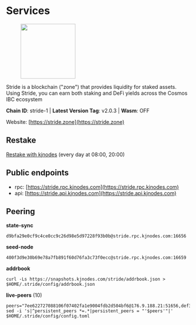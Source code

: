 # Services

<figure><img src="https://raw.githubusercontent.com/kj89/testnet_manuals/main/pingpub/logos/stride.png" width="150" alt=""><figcaption></figcaption></figure>

Stride is a blockchain ("zone") that provides liquidity for staked assets.  Using Stride, you can earn both staking and DeFi yields across the Cosmos IBC ecosystem

**Chain ID**: stride-1 | **Latest Version Tag**: v2.0.3 | **Wasm**: OFF

Website: [https://stride.zone](https://stride.zone)

## Restake

[Restake with kjnodes](https://restake.app/stride/stridevaloper1j8gkhtllnp252l6g6zwzea30e7pvzqttr9768n) (every day at 08:00, 20:00)
## Public endpoints

* rpc: [https://stride.rpc.kjnodes.com](https://stride.rpc.kjnodes.com)
* api: [https://stride.api.kjnodes.com](https://stride.api.kjnodes.com)

## Peering

**state-sync**

```
d9bfa29e0cf9c4ce0cc9c26d98e5d97228f93b0b@stride.rpc.kjnodes.com:16656
```

**seed-node**

```
400f3d9e30b69e78a7fb891f60d76fa3c73f0ecc@stride.rpc.kjnodes.com:16659
```

**addrbook**
```
curl -Ls https://snapshots.kjnodes.com/stride/addrbook.json > $HOME/.stride/config/addrbook.json
```

**live-peers** (10)
```
peers="7ee622727088106f07402fa1e9004fdb2d504bf6@176.9.188.21:51656,def346f6f24fbfea94d53021a40dcacba2a2b5e3@38.242.137.34:16656,5093547fdf0430143ac66b4ee55d80e6542a6c10@217.174.247.163:26656,23180f90318d0003a4e8140a1e67407bf874d69d@78.107.234.44:25656,d9bfa29e0cf9c4ce0cc9c26d98e5d97228f93b0b@144.76.163.233:16656,1ec2a654e00e22279ee50f13f074f2bce7218681@15.235.114.194:10156,20f56a68a04eedc764b7e1b87b7032a50b9d4fe9@51.81.155.97:10456,d88e3dd9d94dcb32d908a5d5fa19682dffcd52a5@146.59.47.210:26656,b549e0f88cbebe6cfd3f772937a70640b950fd98@66.172.36.133:28656,8385b1a396afa02e777740277ed7b731e092bf49@185.167.96.231:26656"
sed -i 's|^persistent_peers *=.*|persistent_peers = "'$peers'"|' $HOME/.stride/config/config.toml
```
